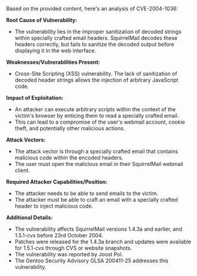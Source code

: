 Based on the provided content, here's an analysis of CVE-2004-1036:

**Root Cause of Vulnerability:**
- The vulnerability lies in the improper sanitization of decoded strings within specially crafted email headers. SquirrelMail decodes these headers correctly, but fails to sanitize the decoded output before displaying it in the web interface.

**Weaknesses/Vulnerabilities Present:**
- Cross-Site Scripting (XSS) vulnerability. The lack of sanitization of decoded header strings allows the injection of arbitrary JavaScript code.

**Impact of Exploitation:**
- An attacker can execute arbitrary scripts within the context of the victim's browser by enticing them to read a specially crafted email.
- This can lead to a compromise of the user's webmail account, cookie theft, and potentially other malicious actions.

**Attack Vectors:**
- The attack vector is through a specially crafted email that contains malicious code within the encoded headers.
- The user must open the malicious email in their SquirrelMail webmail client.

**Required Attacker Capabilities/Position:**
- The attacker needs to be able to send emails to the victim.
- The attacker must be able to craft an email with a specially crafted header to inject malicious code.

**Additional Details:**
- The vulnerability affects SquirrelMail versions 1.4.3a and earlier, and 1.5.1-cvs before 23rd October 2004.
- Patches were released for the 1.4.3a branch and updates were available for 1.5.1-cvs through CVS or website snapshots.
- The vulnerability was reported by Joost Pol.
- The Gentoo Security Advisory GLSA 200411-25 addresses this vulnerability.